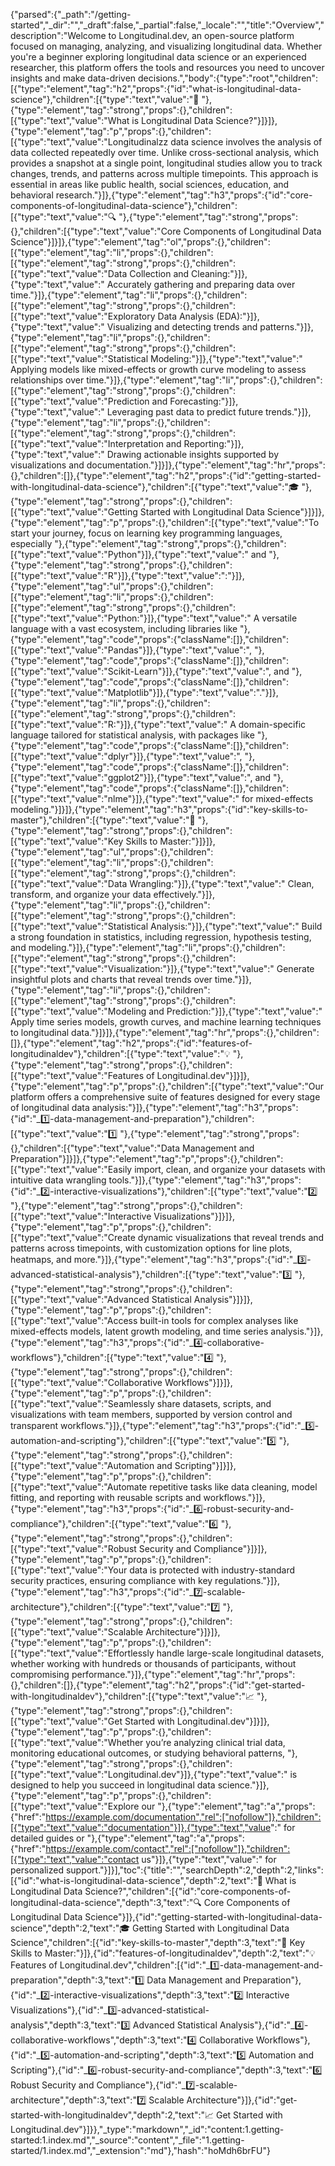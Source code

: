 {"parsed":{"_path":"/getting-started","_dir":"","_draft":false,"_partial":false,"_locale":"","title":"Overview","description":"Welcome to Longitudinal.dev, an open-source platform focused on managing, analyzing, and visualizing longitudinal data. Whether you're a beginner exploring longitudinal data science or an experienced researcher, this platform offers the tools and resources you need to uncover insights and make data-driven decisions.","body":{"type":"root","children":[{"type":"element","tag":"h2","props":{"id":"what-is-longitudinal-data-science"},"children":[{"type":"text","value":"🚀 "},{"type":"element","tag":"strong","props":{},"children":[{"type":"text","value":"What is Longitudinal Data Science?"}]}]},{"type":"element","tag":"p","props":{},"children":[{"type":"text","value":"Longitudinalzz data science involves the analysis of data collected repeatedly over time. Unlike cross-sectional analysis, which provides a snapshot at a single point, longitudinal studies allow you to track changes, trends, and patterns across multiple timepoints. This approach is essential in areas like public health, social sciences, education, and behavioral research."}]},{"type":"element","tag":"h3","props":{"id":"core-components-of-longitudinal-data-science"},"children":[{"type":"text","value":"🔍 "},{"type":"element","tag":"strong","props":{},"children":[{"type":"text","value":"Core Components of Longitudinal Data Science"}]}]},{"type":"element","tag":"ol","props":{},"children":[{"type":"element","tag":"li","props":{},"children":[{"type":"element","tag":"strong","props":{},"children":[{"type":"text","value":"Data Collection and Cleaning:"}]},{"type":"text","value":" Accurately gathering and preparing data over time."}]},{"type":"element","tag":"li","props":{},"children":[{"type":"element","tag":"strong","props":{},"children":[{"type":"text","value":"Exploratory Data Analysis (EDA):"}]},{"type":"text","value":" Visualizing and detecting trends and patterns."}]},{"type":"element","tag":"li","props":{},"children":[{"type":"element","tag":"strong","props":{},"children":[{"type":"text","value":"Statistical Modeling:"}]},{"type":"text","value":" Applying models like mixed-effects or growth curve modeling to assess relationships over time."}]},{"type":"element","tag":"li","props":{},"children":[{"type":"element","tag":"strong","props":{},"children":[{"type":"text","value":"Prediction and Forecasting:"}]},{"type":"text","value":" Leveraging past data to predict future trends."}]},{"type":"element","tag":"li","props":{},"children":[{"type":"element","tag":"strong","props":{},"children":[{"type":"text","value":"Interpretation and Reporting:"}]},{"type":"text","value":" Drawing actionable insights supported by visualizations and documentation."}]}]},{"type":"element","tag":"hr","props":{},"children":[]},{"type":"element","tag":"h2","props":{"id":"getting-started-with-longitudinal-data-science"},"children":[{"type":"text","value":"🎓 "},{"type":"element","tag":"strong","props":{},"children":[{"type":"text","value":"Getting Started with Longitudinal Data Science"}]}]},{"type":"element","tag":"p","props":{},"children":[{"type":"text","value":"To start your journey, focus on learning key programming languages, especially "},{"type":"element","tag":"strong","props":{},"children":[{"type":"text","value":"Python"}]},{"type":"text","value":" and "},{"type":"element","tag":"strong","props":{},"children":[{"type":"text","value":"R"}]},{"type":"text","value":":"}]},{"type":"element","tag":"ul","props":{},"children":[{"type":"element","tag":"li","props":{},"children":[{"type":"element","tag":"strong","props":{},"children":[{"type":"text","value":"Python:"}]},{"type":"text","value":" A versatile language with a vast ecosystem, including libraries like "},{"type":"element","tag":"code","props":{"className":[]},"children":[{"type":"text","value":"Pandas"}]},{"type":"text","value":", "},{"type":"element","tag":"code","props":{"className":[]},"children":[{"type":"text","value":"Scikit-Learn"}]},{"type":"text","value":", and "},{"type":"element","tag":"code","props":{"className":[]},"children":[{"type":"text","value":"Matplotlib"}]},{"type":"text","value":"."}]},{"type":"element","tag":"li","props":{},"children":[{"type":"element","tag":"strong","props":{},"children":[{"type":"text","value":"R:"}]},{"type":"text","value":" A domain-specific language tailored for statistical analysis, with packages like "},{"type":"element","tag":"code","props":{"className":[]},"children":[{"type":"text","value":"dplyr"}]},{"type":"text","value":", "},{"type":"element","tag":"code","props":{"className":[]},"children":[{"type":"text","value":"ggplot2"}]},{"type":"text","value":", and "},{"type":"element","tag":"code","props":{"className":[]},"children":[{"type":"text","value":"nlme"}]},{"type":"text","value":" for mixed-effects modeling."}]}]},{"type":"element","tag":"h3","props":{"id":"key-skills-to-master"},"children":[{"type":"text","value":"🧠 "},{"type":"element","tag":"strong","props":{},"children":[{"type":"text","value":"Key Skills to Master:"}]}]},{"type":"element","tag":"ul","props":{},"children":[{"type":"element","tag":"li","props":{},"children":[{"type":"element","tag":"strong","props":{},"children":[{"type":"text","value":"Data Wrangling:"}]},{"type":"text","value":" Clean, transform, and organize your data effectively."}]},{"type":"element","tag":"li","props":{},"children":[{"type":"element","tag":"strong","props":{},"children":[{"type":"text","value":"Statistical Analysis:"}]},{"type":"text","value":" Build a strong foundation in statistics, including regression, hypothesis testing, and modeling."}]},{"type":"element","tag":"li","props":{},"children":[{"type":"element","tag":"strong","props":{},"children":[{"type":"text","value":"Visualization:"}]},{"type":"text","value":" Generate insightful plots and charts that reveal trends over time."}]},{"type":"element","tag":"li","props":{},"children":[{"type":"element","tag":"strong","props":{},"children":[{"type":"text","value":"Modeling and Prediction:"}]},{"type":"text","value":" Apply time series models, growth curves, and machine learning techniques to longitudinal data."}]}]},{"type":"element","tag":"hr","props":{},"children":[]},{"type":"element","tag":"h2","props":{"id":"features-of-longitudinaldev"},"children":[{"type":"text","value":"💡 "},{"type":"element","tag":"strong","props":{},"children":[{"type":"text","value":"Features of Longitudinal.dev"}]}]},{"type":"element","tag":"p","props":{},"children":[{"type":"text","value":"Our platform offers a comprehensive suite of features designed for every stage of longitudinal data analysis:"}]},{"type":"element","tag":"h3","props":{"id":"_1️⃣-data-management-and-preparation"},"children":[{"type":"text","value":"1️⃣ "},{"type":"element","tag":"strong","props":{},"children":[{"type":"text","value":"Data Management and Preparation"}]}]},{"type":"element","tag":"p","props":{},"children":[{"type":"text","value":"Easily import, clean, and organize your datasets with intuitive data wrangling tools."}]},{"type":"element","tag":"h3","props":{"id":"_2️⃣-interactive-visualizations"},"children":[{"type":"text","value":"2️⃣ "},{"type":"element","tag":"strong","props":{},"children":[{"type":"text","value":"Interactive Visualizations"}]}]},{"type":"element","tag":"p","props":{},"children":[{"type":"text","value":"Create dynamic visualizations that reveal trends and patterns across timepoints, with customization options for line plots, heatmaps, and more."}]},{"type":"element","tag":"h3","props":{"id":"_3️⃣-advanced-statistical-analysis"},"children":[{"type":"text","value":"3️⃣ "},{"type":"element","tag":"strong","props":{},"children":[{"type":"text","value":"Advanced Statistical Analysis"}]}]},{"type":"element","tag":"p","props":{},"children":[{"type":"text","value":"Access built-in tools for complex analyses like mixed-effects models, latent growth modeling, and time series analysis."}]},{"type":"element","tag":"h3","props":{"id":"_4️⃣-collaborative-workflows"},"children":[{"type":"text","value":"4️⃣ "},{"type":"element","tag":"strong","props":{},"children":[{"type":"text","value":"Collaborative Workflows"}]}]},{"type":"element","tag":"p","props":{},"children":[{"type":"text","value":"Seamlessly share datasets, scripts, and visualizations with team members, supported by version control and transparent workflows."}]},{"type":"element","tag":"h3","props":{"id":"_5️⃣-automation-and-scripting"},"children":[{"type":"text","value":"5️⃣ "},{"type":"element","tag":"strong","props":{},"children":[{"type":"text","value":"Automation and Scripting"}]}]},{"type":"element","tag":"p","props":{},"children":[{"type":"text","value":"Automate repetitive tasks like data cleaning, model fitting, and reporting with reusable scripts and workflows."}]},{"type":"element","tag":"h3","props":{"id":"_6️⃣-robust-security-and-compliance"},"children":[{"type":"text","value":"6️⃣ "},{"type":"element","tag":"strong","props":{},"children":[{"type":"text","value":"Robust Security and Compliance"}]}]},{"type":"element","tag":"p","props":{},"children":[{"type":"text","value":"Your data is protected with industry-standard security practices, ensuring compliance with key regulations."}]},{"type":"element","tag":"h3","props":{"id":"_7️⃣-scalable-architecture"},"children":[{"type":"text","value":"7️⃣ "},{"type":"element","tag":"strong","props":{},"children":[{"type":"text","value":"Scalable Architecture"}]}]},{"type":"element","tag":"p","props":{},"children":[{"type":"text","value":"Effortlessly handle large-scale longitudinal datasets, whether working with hundreds or thousands of participants, without compromising performance."}]},{"type":"element","tag":"hr","props":{},"children":[]},{"type":"element","tag":"h2","props":{"id":"get-started-with-longitudinaldev"},"children":[{"type":"text","value":"📈 "},{"type":"element","tag":"strong","props":{},"children":[{"type":"text","value":"Get Started with Longitudinal.dev"}]}]},{"type":"element","tag":"p","props":{},"children":[{"type":"text","value":"Whether you’re analyzing clinical trial data, monitoring educational outcomes, or studying behavioral patterns, "},{"type":"element","tag":"strong","props":{},"children":[{"type":"text","value":"Longitudinal.dev"}]},{"type":"text","value":" is designed to help you succeed in longitudinal data science."}]},{"type":"element","tag":"p","props":{},"children":[{"type":"text","value":"Explore our "},{"type":"element","tag":"a","props":{"href":"https://example.com/documentation","rel":["nofollow"]},"children":[{"type":"text","value":"documentation"}]},{"type":"text","value":" for detailed guides or "},{"type":"element","tag":"a","props":{"href":"https://example.com/contact","rel":["nofollow"]},"children":[{"type":"text","value":"contact us"}]},{"type":"text","value":" for personalized support."}]}],"toc":{"title":"","searchDepth":2,"depth":2,"links":[{"id":"what-is-longitudinal-data-science","depth":2,"text":"🚀 What is Longitudinal Data Science?","children":[{"id":"core-components-of-longitudinal-data-science","depth":3,"text":"🔍 Core Components of Longitudinal Data Science"}]},{"id":"getting-started-with-longitudinal-data-science","depth":2,"text":"🎓 Getting Started with Longitudinal Data Science","children":[{"id":"key-skills-to-master","depth":3,"text":"🧠 Key Skills to Master:"}]},{"id":"features-of-longitudinaldev","depth":2,"text":"💡 Features of Longitudinal.dev","children":[{"id":"_1️⃣-data-management-and-preparation","depth":3,"text":"1️⃣ Data Management and Preparation"},{"id":"_2️⃣-interactive-visualizations","depth":3,"text":"2️⃣ Interactive Visualizations"},{"id":"_3️⃣-advanced-statistical-analysis","depth":3,"text":"3️⃣ Advanced Statistical Analysis"},{"id":"_4️⃣-collaborative-workflows","depth":3,"text":"4️⃣ Collaborative Workflows"},{"id":"_5️⃣-automation-and-scripting","depth":3,"text":"5️⃣ Automation and Scripting"},{"id":"_6️⃣-robust-security-and-compliance","depth":3,"text":"6️⃣ Robust Security and Compliance"},{"id":"_7️⃣-scalable-architecture","depth":3,"text":"7️⃣ Scalable Architecture"}]},{"id":"get-started-with-longitudinaldev","depth":2,"text":"📈 Get Started with Longitudinal.dev"}]}},"_type":"markdown","_id":"content:1.getting-started:1.index.md","_source":"content","_file":"1.getting-started/1.index.md","_extension":"md"},"hash":"hoMdh6brFU"}